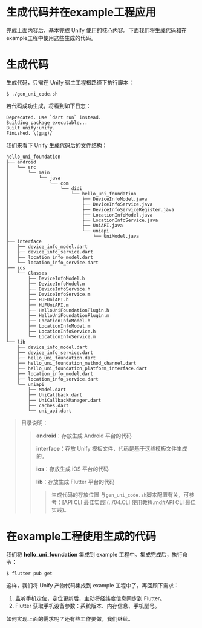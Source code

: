 # 生成代码并在example工程应用
完成上面内容后，基本完成 Unify 使用的核心内容。下面我们将生成代码和在example工程中使用这些生成的代码。
# 生成代码
生成代码，只需在 Unify 宿主工程根路径下执行脚本：

```shell
$ ./gen_uni_code.sh
```
若代码成功生成，将看到如下日志：

```log
Deprecated. Use `dart run` instead.
Building package executable... 
Built unify:unify.
Finished. \(≧▽≦)/
```
我们来看下 Unify 生成代码后的文件结构：

```
hello_uni_foundation
├── android
│   └── src
│       └── main
│           └── java
│               └── com
│                   └── didi
│                       └── hello_uni_foundation
│                           ├── DeviceInfoModel.java
│                           ├── DeviceInfoService.java
│                           ├── DeviceInfoServiceRegister.java
│                           ├── LocationInfoModel.java
│                           ├── LocationInfoService.java
│                           ├── UniAPI.java
│                           └── uniapi
│                               └── UniModel.java
├── interface
│   ├── device_info_model.dart
│   ├── device_info_service.dart
│   ├── location_info_model.dart
│   └── location_info_service.dart
├── ios
│   └── Classes
│       ├── DeviceInfoModel.h
│       ├── DeviceInfoModel.m
│       ├── DeviceInfoService.h
│       ├── DeviceInfoService.m
│       ├── HUFUniAPI.h
│       ├── HUFUniAPI.m
│       ├── HelloUniFoundationPlugin.h
│       ├── HelloUniFoundationPlugin.m
│       ├── LocationInfoModel.h
│       ├── LocationInfoModel.m
│       ├── LocationInfoService.h
│       └── LocationInfoService.m
└── lib
    ├── device_info_model.dart
    ├── device_info_service.dart
    ├── hello_uni_foundation.dart
    ├── hello_uni_foundation_method_channel.dart
    ├── hello_uni_foundation_platform_interface.dart
    ├── location_info_model.dart
    ├── location_info_service.dart
    └── uniapi
        ├── Model.dart
        ├── UniCallback.dart
        ├── UniCallbackManager.dart
        ├── caches.dart
        └── uni_api.dart
```
> 目录说明：
>> **android**：存放生成 Android 平台的代码
>>
>> **interface**：存放 Unify 模板文件，代码是基于这些模板文件生成的。
>>
>> **ios**：存放生成 iOS 平台的代码
>>
>> **lib**：存放生成 Flutter 平台的代码
>>
>>> 生成代码的存放位置 与`gen_uni_code.sh`脚本配置有关，可参考：[API CLI 最佳实践](../04.CLI 使用教程.md#API CLI 最佳实践)。

# 在example工程使用生成的代码
我们将 **hello_uni_foundation** 集成到 example 工程中。集成完成后，执行命令：

```shell
$ flutter pub get
```
这样，我们将 Unify 产物代码集成到 example 工程中了。再回顾下需求：

1. 监听手机定位，定位更新后，主动将经纬度信息同步到 Flutter。
2. Flutter 获取手机设备参数：系统版本、内存信息、手机型号。

如何实现上面的需求呢？还有些工作要做，我们继续。